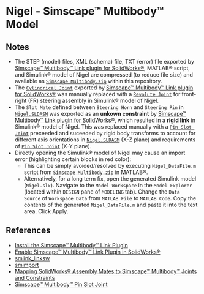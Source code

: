 # Nigel - Simscape™ Multibody™ Model

## Notes

- The STEP (model) files, XML (schema) file, TXT (error) file exported by [Simscape™ Multibody™ Link plugin for SolidWorks®](https://www.mathworks.com/help/smlink/ug/installing-and-linking-simmechanics-link-software.html), MATLAB® script, and Simulink® model of Nigel are compressed (to reduce file size) and available as [`Simscape Multibody.zip`](https://github.com/Tinker-Twins/AutoDRIVE/blob/AutoDRIVE-Testbed/Vehicle/Mechanical/Designing/Simscape/Simscape%20Multibody/Simscape%20Multibody.zip) within this repository.
- The [`Cylindrical Joint`](https://www.mathworks.com/help/sm/ref/cylindricaljoint.html) exported by [Simscape™ Multibody™ Link plugin for SolidWorks®](https://www.mathworks.com/help/smlink/ug/installing-and-linking-simmechanics-link-software.html) was manually replaced with a [`Revolute Joint`](https://www.mathworks.com/help/sm/ref/revolutejoint.html) for front-right (FR) steering assembly in Simulink® model of Nigel.
- The `Slot Mate` defined between `Steering Horn` and `Steering Pin` in [`Nigel.SLDASM`](https://github.com/Tinker-Twins/AutoDRIVE/blob/AutoDRIVE-Testbed/Vehicle/Mechanical/Designing/Simscape/SolidWorks%20Assembly/Nigel.SLDASM) was exported as an **unkown constraint** by [Simscape™ Multibody™ Link plugin for SolidWorks®](https://www.mathworks.com/help/smlink/ug/installing-and-linking-simmechanics-link-software.html), which resulted in a **rigid link** in Simulink® model of Nigel. This was replaced manually with a [`Pin Slot Joint`](https://www.mathworks.com/help/sm/ref/pinslotjoint.html) preceeded and suceeded by rigid body transforms to account for different axis orientations in [`Nigel.SLDASM`](https://github.com/Tinker-Twins/AutoDRIVE/blob/AutoDRIVE-Testbed/Vehicle/Mechanical/Designing/Simscape/SolidWorks%20Assembly/Nigel.SLDASM) (X-Z plane) and requirements of [`Pin Slot Joint`](https://www.mathworks.com/help/sm/ref/pinslotjoint.html) (X-Y plane).
- Directly opening the Simulink® model of Nigel may cause an import error (highlighting certain blocks in red color):
  - This can be simply avoided/resolved by executing `Nigel_DataFile.m` script from [`Simscape Multibody.zip`](https://github.com/Tinker-Twins/AutoDRIVE/blob/AutoDRIVE-Testbed/Vehicle/Mechanical/Designing/Simscape/Simscape%20Multibody/Simscape%20Multibody.zip) in MATLAB®.
  - Alternatively, for a long term fix, open the generated Simulink model (`Nigel.slx`). Navigate to the `Model Workspace` in the `Model Explorer` (located within `DESIGN` pane of `MODELING` tab). Change the `Data Source` of `Workspace Data` from `MATLAB File` to `MATLAB Code`. Copy the contents of the generated `Nigel_DataFile.m` and paste it into the text area. Click Apply.

## References

- [Install the Simscape™ Multibody™ Link Plugin](https://www.mathworks.com/help/smlink/ug/installing-and-linking-simmechanics-link-software.html)
- [Enable Simscape™ Multibody™ Link Plugin in SolidWorks®](https://www.mathworks.com/help/smlink/ref/linking-and-unlinking-simmechanics-link-software-with-solidworks.html)
- [smlink_linksw](https://www.mathworks.com/help/smlink/ref/smlink_linksw.html)
- [smimport](https://www.mathworks.com/help/sm/ref/smimport.html)
- [Mapping SolidWorks® Assembly Mates to Simscape™ Multibody™ Joints and Constraints](https://www.mathworks.com/help/smlink/ref/mates-and-joints.html)
- [Simscape™ Multibody™ Pin Slot Joint](https://www.mathworks.com/help/sm/ref/pinslotjoint.html)
